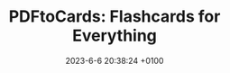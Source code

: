 ---
layout:         redirect
mathjax:        true
title:          "PDFtoCards: Flashcards for Everything"
description:    "Convert any book or article in PDF form to a deck of flashcards! Recognizes and understands text, equations, images, and (some) handwriting.  Summarizes the PDF as questions and answers systematically. ChatGPT is used for understanding the content and MathPix to extract equations and images."
date:           2023-6-6 20:38:24 +0100
authors:         ["Quentin Wach"]
tags:           ["studying", "university", "ChatGPT"]
image:          "/images/PDFtoCards_1x1_v2.png"
tag_search:     true
redirect:       "https://github.com/QuentinWach/PDFtoCards"
github: QuentinWach/PDFtoCards
categories: "science-engineering"
note: 
weight: 55
---